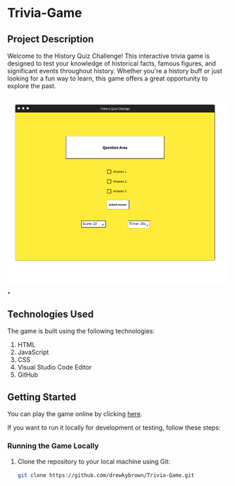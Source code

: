 # Trivia-Game

## Project Description

Welcome to the History Quiz Challenge! This interactive trivia game is designed to test your knowledge of historical facts, famous figures, and significant events throughout history. Whether you're a history buff or just looking for a fun way to learn, this game offers a great opportunity to explore the past.

## ![Wireframe Screenshot](https://github.com/drewkybrown/Trivia-Game/blob/main/Trivia%20Wireframe.png?raw=true).

## Technologies Used

The game is built using the following technologies:

1. HTML
2. JavaScript
3. CSS
4. Visual Studio Code Editor
5. GitHub

## Getting Started

You can play the game online by clicking [here](https://drewkybrown.github.io/Trivia-Game/).

If you want to run it locally for development or testing, follow these steps:

### Running the Game Locally

1. Clone the repository to your local machine using Git:

   ```bash
   git clone https://github.com/drewkybrown/Trivia-Game.git
   ```
